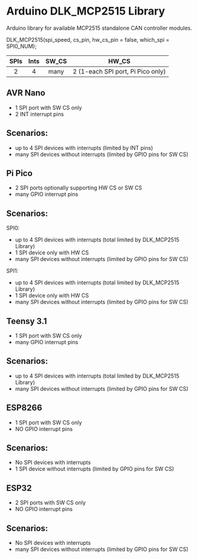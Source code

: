 # Arduino DLK_MCP2515 Library
Arduino library for available MCP2515 standalone CAN controller modules.

DLK_MCP2515(spi_speed, cs_pin, hw_cs_pin = false, which_spi = SPI0_NUM);

SPIs | Ints | SW_CS | HW_CS
:---:|:----:|:-----:|------------------------------------
  2  |   4  |  many |  2 (1-each SPI port, Pi Pico only)     


AVR Nano
------------
 - 1 SPI port with SW CS only
 - 2 INT interrupt pins

Scenarios:
----------
 - up to 4 SPI devices with interrupts (limited by INT pins)
 - many SPI devices without interrupts (limited by GPIO pins for SW CS)


Pi Pico
--------------
 - 2 SPI ports optionally supporting HW CS or SW CS
 - many GPIO interrupt pins

Scenarios:
----------
SPI0:
 - up to 4 SPI devices with interrupts (total limited by DLK_MCP2515 Library)
 - 1 SPI device only with HW CS
 - many SPI devices without interrupts (limited by GPIO pins for SW CS)

SPI1:
 - up to 4 SPI devices with interrupts (total limited by DLK_MCP2515 Library)
 - 1 SPI device only with HW CS
 - many SPI devices without interrupts (limited by GPIO pins for SW CS)


Teensy 3.1
--------------
 - 1 SPI port with SW CS only
 - many GPIO interrupt pins

Scenarios:
----------
 - up to 4 SPI devices with interrupts (total limited by DLK_MCP2515 Library)
 - many SPI devices without interrupts (limited by GPIO pins for SW CS)


ESP8266
--------------
 - 1 SPI port with SW CS only
 - NO GPIO interrupt pins

Scenarios:
----------
 - No SPI devices with interrupts
 - 1 SPI device without interrupts (limited by GPIO pins for SW CS)


ESP32
--------------
 - 2 SPI ports with SW CS only
 - NO GPIO interrupt pins

Scenarios:
----------
 - No SPI devices with interrupts
 - many SPI devices without interrupts (limited by GPIO pins for SW CS)

